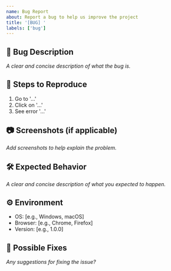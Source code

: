 ```yaml
---
name: Bug Report
about: Report a bug to help us improve the project
title: '[BUG] '
labels: ['bug']
---
```


## 🐛 Bug Description

_A clear and concise description of what the bug is._

## 🔄 Steps to Reproduce

1. Go to '...'
2. Click on '...'
3. See error '...'

## 📷 Screenshots (if applicable)

_Add screenshots to help explain the problem._

## 🛠 Expected Behavior

_A clear and concise description of what you expected to happen._

## ⚙️ Environment

- OS: [e.g., Windows, macOS]
- Browser: [e.g., Chrome, Firefox]
- Version: [e.g., 1.0.0]

## 📌 Possible Fixes

_Any suggestions for fixing the issue?_
